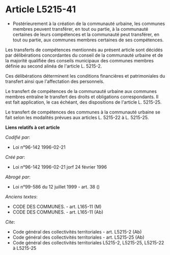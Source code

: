 # Article L5215-41

- Postérieurement à la création de la communauté urbaine, les communes membres peuvent transférer, en tout ou partie, à la
communauté certaines de leurs compétences et la communauté peut transférer, en tout ou partie, aux communes membres certaines
de ses compétences.

Les transferts de compétences mentionnés au présent article sont décidés par délibérations concordantes du conseil de la
communauté urbaine et de la majorité qualifiée des conseils municipaux des communes membres définie au second alinéa de
l'article L. 5215-2.

Ces délibérations déterminent les conditions financières et patrimoniales du transfert ainsi que l'affectation des
personnels.

Le transfert de compétences de la communauté urbaine aux communes membres entraîne le transfert des droits et obligations
correspondants. Il est fait application, le cas échéant, des dispositions de l'article L. 5215-25.

Le transfert de compétences des communes à la communauté urbaine se fait selon les modalités prévues aux articles L. 5215-22
à L. 5215-25.

**Liens relatifs à cet article**

_Codifié par_:

  - Loi n°96-142 1996-02-21

_Créé par_:

  - Loi n°96-142 1996-02-21 jorf 24 février 1996

_Abrogé par_:

  - Loi n°99-586 du 12 juillet 1999 - art. 38 ()

_Anciens textes_:

  - CODE DES COMMUNES. - art. L165-11 (M)
  - CODE DES COMMUNES. - art. L165-11 (Ab)

_Cite_:

  - Code général des collectivités territoriales - art. L5215-2 (Ab)
  - Code général des collectivités territoriales - art. L5215-25 (Ab)
  - Code général des collectivités territoriales L5215-2, L5215-25, L5215-22 à L5215-25
